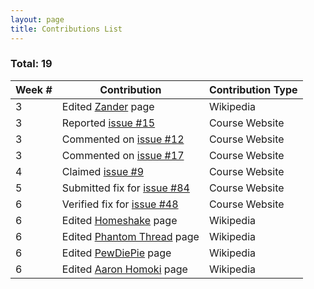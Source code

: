 ```yaml
---
layout: page
title: Contributions List
---
```


### Total: 19

| Week # | Contribution                                                                             | Contribution Type  |
| ------ |----------------------------------------------------------------------------------------- | ------------------ |
| 3      | Edited [Zander](https://en.wikipedia.org/wiki/Special:Contributions/Zadner) page         | Wikipedia          |
| 3      | Reported [issue #15](https://github.com/joannakl/cs480_s18/issues/15)                    | Course Website     |
| 3      | Commented on [issue #12](https://github.com/joannakl/cs480_s18/issues/12)                | Course Website     |
| 3      | Commented on [issue #17](https://github.com/joannakl/cs480_s18/issues/17)                | Course Website     |
| 4      | Claimed [issue #9](https://github.com/joannakl/cs480_s18/issues/9)                       | Course Website     |
| 5      | Submitted fix for [issue #84](https://github.com/joannakl/cs480_s18/issues/84)           | Course Website     |
| 6      | Verified fix for [issue #48](https://github.com/joannakl/cs480_s18/pull/48)              | Course Website     |
| 6      | Edited [Homeshake](https://en.wikipedia.org/wiki/Special:Contributions/Zadner) page      | Wikipedia          |
| 6      | Edited [Phantom Thread](https://en.wikipedia.org/wiki/Special:Contributions/Zadner) page | Wikipedia          |
| 6      | Edited [PewDiePie](https://en.wikipedia.org/wiki/Special:Contributions/Zadner) page      | Wikipedia          |
| 6      | Edited [Aaron Homoki](https://en.wikipedia.org/wiki/Special:Contributions/Zadner) page   | Wikipedia          |





